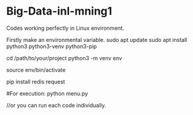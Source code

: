 # Big-Data-inl-mning1

Codes working perfectly in Linux environment.

Firstly make an environmental variable.
sudo apt update
sudo apt install python3 python3-venv python3-pip

cd /path/to/your/project
python3 -m venv env

source env/bin/activate

pip install redis request

#For execution:
python menu.py

//or you can run each code individually.
